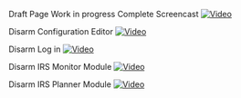 Draft Page
Work in progress
Complete Screencast
[![Video](http://i3.ytimg.com/vi/aOSJMg_omIA/maxresdefault.jpg)](https://www.youtube.com/watch?v=aOSJMg_omIA)

Disarm Configuration Editor
[![Video](http://i3.ytimg.com/vi/4b_1xtB7Bgo/maxresdefault.jpg)](https://www.youtube.com/watch?v=4b_1xtB7Bgo)

Disarm Log in 
[![Video](http://i3.ytimg.com/vi/KCPu8xuwNsU/maxresdefault.jpg)](https://www.youtube.com/watch?v=KCPu8xuwNsU)


Disarm IRS Monitor Module
[![Video](http://i3.ytimg.com/vi/IejmhfnTEb0/maxresdefault.jpg)](https://www.youtube.com/watch?v=IejmhfnTEb0&t=4s)



Disarm IRS Planner Module
[![Video](http://i3.ytimg.com/vi/X8jSee6phGY/maxresdefault.jpg)](https://www.youtube.com/watch?v=X8jSee6phGY)


